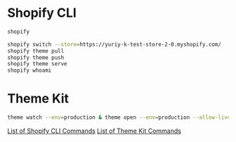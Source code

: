 # Shopify CLI

```bash
shopify

shopify switch --store=https://yuriy-k-test-store-2-0.myshopify.com/
shopify theme pull
shopify theme push
shopify theme serve
shopify whoami
```

# Theme Kit
```bash
theme watch --env=production & theme open --env=production --allow-live
```

[List of Shopify CLI Commands](https://shopify.dev/themes/tools/cli/theme-commands)
[List of Theme Kit Commands](https://shopify.dev/themes/tools/theme-kit/command-reference)